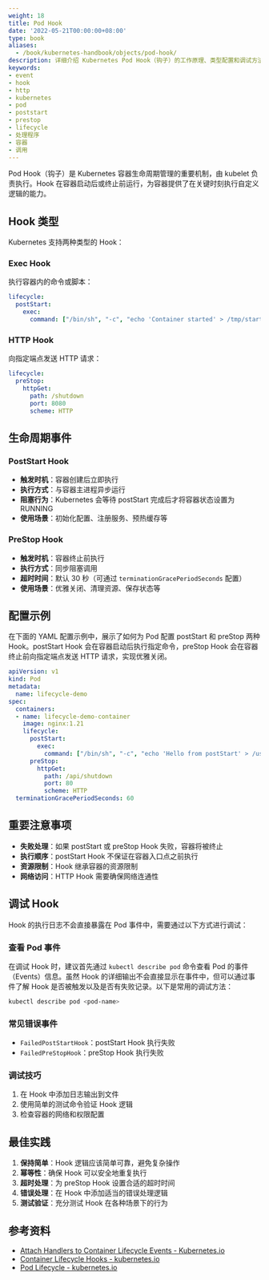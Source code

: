 ```yaml
---
weight: 18
title: Pod Hook
date: '2022-05-21T00:00:00+08:00'
type: book
aliases:
  - /book/kubernetes-handbook/objects/pod-hook/
description: 详细介绍 Kubernetes Pod Hook（钩子）的工作原理、类型配置和调试方法，包括 postStart 和 preStop 生命周期事件的使用场景和最佳实践。
keywords:
- event
- hook
- http
- kubernetes
- pod
- poststart
- prestop
- lifecycle
- 处理程序
- 容器
- 调用
---
```


Pod Hook（钩子）是 Kubernetes 容器生命周期管理的重要机制，由 kubelet 负责执行。Hook 在容器启动后或终止前运行，为容器提供了在关键时刻执行自定义逻辑的能力。

## Hook 类型

Kubernetes 支持两种类型的 Hook：

### Exec Hook

执行容器内的命令或脚本：

```yaml
lifecycle:
  postStart:
    exec:
      command: ["/bin/sh", "-c", "echo 'Container started' > /tmp/started"]
```

### HTTP Hook

向指定端点发送 HTTP 请求：

```yaml
lifecycle:
  preStop:
    httpGet:
      path: /shutdown
      port: 8080
      scheme: HTTP
```

## 生命周期事件

### PostStart Hook

- **触发时机**：容器创建后立即执行
- **执行方式**：与容器主进程异步运行
- **阻塞行为**：Kubernetes 会等待 postStart 完成后才将容器状态设置为 RUNNING
- **使用场景**：初始化配置、注册服务、预热缓存等

### PreStop Hook

- **触发时机**：容器终止前执行
- **执行方式**：同步阻塞调用
- **超时时间**：默认 30 秒（可通过 `terminationGracePeriodSeconds` 配置）
- **使用场景**：优雅关闭、清理资源、保存状态等

## 配置示例

在下面的 YAML 配置示例中，展示了如何为 Pod 配置 postStart 和 preStop 两种 Hook。postStart Hook 会在容器启动后执行指定命令，preStop Hook 会在容器终止前向指定端点发送 HTTP 请求，实现优雅关闭。

```yaml
apiVersion: v1
kind: Pod
metadata:
  name: lifecycle-demo
spec:
  containers:
  - name: lifecycle-demo-container
    image: nginx:1.21
    lifecycle:
      postStart:
        exec:
          command: ["/bin/sh", "-c", "echo 'Hello from postStart' > /usr/share/message"]
      preStop:
        httpGet:
          path: /api/shutdown
          port: 80
          scheme: HTTP
  terminationGracePeriodSeconds: 60
```

## 重要注意事项

- **失败处理**：如果 postStart 或 preStop Hook 失败，容器将被终止
- **执行顺序**：postStart Hook 不保证在容器入口点之前执行
- **资源限制**：Hook 继承容器的资源限制
- **网络访问**：HTTP Hook 需要确保网络连通性

## 调试 Hook

Hook 的执行日志不会直接暴露在 Pod 事件中，需要通过以下方式进行调试：

### 查看 Pod 事件

在调试 Hook 时，建议首先通过 `kubectl describe pod` 命令查看 Pod 的事件（Events）信息。虽然 Hook 的详细输出不会直接显示在事件中，但可以通过事件了解 Hook 是否被触发以及是否有失败记录。以下是常用的调试方法：

```bash
kubectl describe pod <pod-name>
```

### 常见错误事件

- `FailedPostStartHook`：postStart Hook 执行失败
- `FailedPreStopHook`：preStop Hook 执行失败

### 调试技巧

1. 在 Hook 中添加日志输出到文件
2. 使用简单的测试命令验证 Hook 逻辑
3. 检查容器的网络和权限配置

## 最佳实践

1. **保持简单**：Hook 逻辑应该简单可靠，避免复杂操作
2. **幂等性**：确保 Hook 可以安全地重复执行
3. **超时处理**：为 preStop Hook 设置合适的超时时间
4. **错误处理**：在 Hook 中添加适当的错误处理逻辑
5. **测试验证**：充分测试 Hook 在各种场景下的行为

## 参考资料

- [Attach Handlers to Container Lifecycle Events - Kubernetes.io](https://kubernetes.io/docs/tasks/configure-pod-container/attach-handler-lifecycle-event/)
- [Container Lifecycle Hooks - kubernetes.io](https://kubernetes.io/docs/concepts/containers/container-lifecycle-hooks/)
- [Pod Lifecycle - kubernetes.io](https://kubernetes.io/docs/concepts/workloads/pods/pod-lifecycle/)
